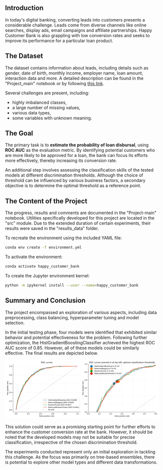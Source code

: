 ## Introduction
In today's digital banking, converting leads into customers presents a considerable challenge. Leads come from diverse channels like online searches, display ads, email campaigns and affiliate partnerships. Happy Customer Bank is also grappling with low conversion rates and seeks to improve its performance for a particular loan product.

## The Dataset
The dataset contains information about leads, including details such as gender, date of birth, monthly income, employer name, loan amount, interaction data and more. A detailed description can be found in the "Project_main" notebook or by following [this link](https://discuss.analyticsvidhya.com/t/hackathon-3-x-predict-customer-worth-for-happy-customer-bank/3802).

Several challenges are present, including:
* highly imbalanced classes,
* a large number of missing values,
* various data types,
* some variables with unknown meaning.

## The Goal
The primary task is to **estimate the probability of loan disbursal**, using **ROC AUC** as the evaluation metric. By identifying potential customers who are more likely to be approved for a loan, the bank can focus its efforts more effectively, thereby increasing its conversion rate.

An additional step involves assessing the classification skills of the tested models at different discrimination thresholds. Although the choice of threshold can be influenced by various business factors, a secondary objective is to determine the optimal threshold as a reference point.

## The Content of the Project
The progress, results and comments are documented in the "Project-main" notebook. Utilities specifically developed for this project are located in the "src" module. Due to the extended duration of certain experiments, their results were saved in the "results_data" folder.

To recreate the environment using the included YAML file:
```bash
conda env create -f environment.yml
```
To activate the environment:
```bash
conda activate happy_customer_bank
```
To create the Jupyter environment kernel:
```bash
python -m ipykernel install --user --name=happy_customer_bank
```

## Summary and Conclusion
The project encompassed an exploration of various aspects, including data preprocessing, class balancing, hyperparameter tuning and model selection.

In the initial testing phase, four models were identified that exhibited similar behavior and potential effectiveness for the problem. Following further optimization, the HistGradientBoostingClassifier achieved the highest ROC AUC score of 0.85. However, all of these models could be similarly effective. The final results are depicted below.

![Roc curves](Happy_Customer_Bank/results_data/images/roc_curves.png)

This solution could serve as a promising starting point for further efforts to enhance the customer conversion rate at the bank. However, it should be noted that the developed models may not be suitable for precise classification, irrespective of the chosen discrimination threshold.

The experiments conducted represent only an initial exploration in tackling this challenge. As the focus was primarily on tree-based ensembles, there is potential to explore other model types and different data transformations.